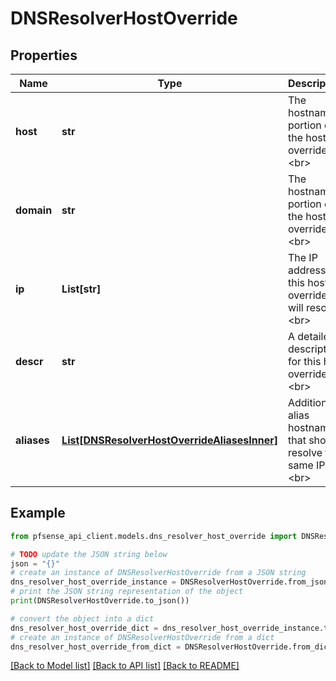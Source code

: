 # DNSResolverHostOverride


## Properties

Name | Type | Description | Notes
------------ | ------------- | ------------- | -------------
**host** | **str** | The hostname portion of the host override.&lt;br&gt; | [optional] 
**domain** | **str** | The hostname portion of the host override.&lt;br&gt; | [optional] 
**ip** | **List[str]** | The IP addresses this host override will resolve.&lt;br&gt; | [optional] 
**descr** | **str** | A detailed description for this host override.&lt;br&gt; | [optional] 
**aliases** | [**List[DNSResolverHostOverrideAliasesInner]**](DNSResolverHostOverrideAliasesInner.md) | Additional alias hostnames that should resolve the same IP(s).&lt;br&gt; | [optional] 

## Example

```python
from pfsense_api_client.models.dns_resolver_host_override import DNSResolverHostOverride

# TODO update the JSON string below
json = "{}"
# create an instance of DNSResolverHostOverride from a JSON string
dns_resolver_host_override_instance = DNSResolverHostOverride.from_json(json)
# print the JSON string representation of the object
print(DNSResolverHostOverride.to_json())

# convert the object into a dict
dns_resolver_host_override_dict = dns_resolver_host_override_instance.to_dict()
# create an instance of DNSResolverHostOverride from a dict
dns_resolver_host_override_from_dict = DNSResolverHostOverride.from_dict(dns_resolver_host_override_dict)
```
[[Back to Model list]](../README.md#documentation-for-models) [[Back to API list]](../README.md#documentation-for-api-endpoints) [[Back to README]](../README.md)


